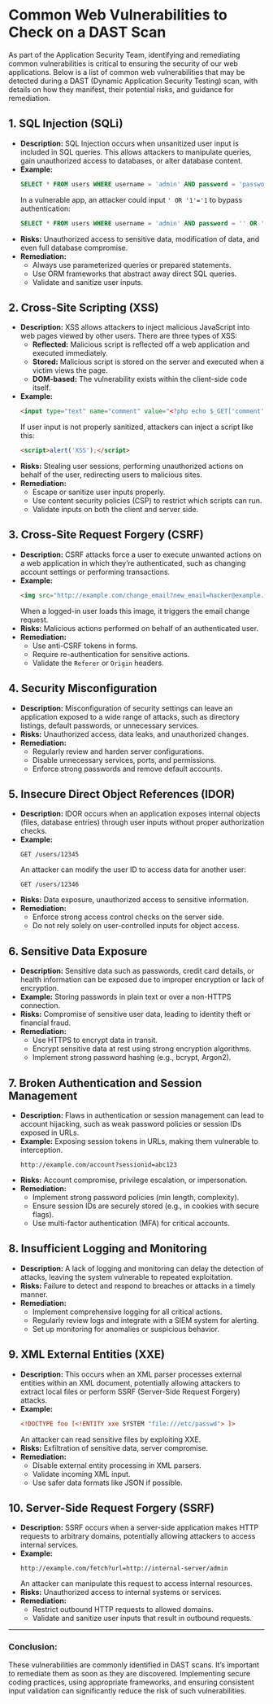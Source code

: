 # Common Web Vulnerabilities to Check on a DAST Scan

As part of the Application Security Team, identifying and remediating common vulnerabilities is critical to ensuring the security of our web applications. Below is a list of common web vulnerabilities that may be detected during a DAST (Dynamic Application Security Testing) scan, with details on how they manifest, their potential risks, and guidance for remediation.

## 1. SQL Injection (SQLi)

- **Description:** SQL Injection occurs when unsanitized user input is included in SQL queries. This allows attackers to manipulate queries, gain unauthorized access to databases, or alter database content.
- **Example:**
    ```sql
    SELECT * FROM users WHERE username = 'admin' AND password = 'password';
    ```
    In a vulnerable app, an attacker could input `' OR '1'='1` to bypass authentication:
    ```sql
    SELECT * FROM users WHERE username = 'admin' AND password = '' OR '1'='1';
    ```
- **Risks:** Unauthorized access to sensitive data, modification of data, and even full database compromise.
- **Remediation:** 
    - Always use parameterized queries or prepared statements.
    - Use ORM frameworks that abstract away direct SQL queries.
    - Validate and sanitize user inputs.

## 2. Cross-Site Scripting (XSS)

- **Description:** XSS allows attackers to inject malicious JavaScript into web pages viewed by other users. There are three types of XSS: 
  - **Reflected:** Malicious script is reflected off a web application and executed immediately.
  - **Stored:** Malicious script is stored on the server and executed when a victim views the page.
  - **DOM-based:** The vulnerability exists within the client-side code itself.
- **Example:**
    ```html
    <input type="text" name="comment" value="<?php echo $_GET['comment']; ?>">
    ```
    If user input is not properly sanitized, attackers can inject a script like this:
    ```html
    <script>alert('XSS');</script>
    ```
- **Risks:** Stealing user sessions, performing unauthorized actions on behalf of the user, redirecting users to malicious sites.
- **Remediation:**
    - Escape or sanitize user inputs properly.
    - Use content security policies (CSP) to restrict which scripts can run.
    - Validate inputs on both the client and server side.

## 3. Cross-Site Request Forgery (CSRF)

- **Description:** CSRF attacks force a user to execute unwanted actions on a web application in which they’re authenticated, such as changing account settings or performing transactions.
- **Example:**
    ```html
    <img src="http://example.com/change_email?new_email=hacker@example.com">
    ```
    When a logged-in user loads this image, it triggers the email change request.
- **Risks:** Malicious actions performed on behalf of an authenticated user.
- **Remediation:**
    - Use anti-CSRF tokens in forms.
    - Require re-authentication for sensitive actions.
    - Validate the `Referer` or `Origin` headers.

## 4. Security Misconfiguration

- **Description:** Misconfiguration of security settings can leave an application exposed to a wide range of attacks, such as directory listings, default passwords, or unnecessary services.
- **Risks:** Unauthorized access, data leaks, and unauthorized changes.
- **Remediation:**
    - Regularly review and harden server configurations.
    - Disable unnecessary services, ports, and permissions.
    - Enforce strong passwords and remove default accounts.

## 5. Insecure Direct Object References (IDOR)

- **Description:** IDOR occurs when an application exposes internal objects (files, database entries) through user inputs without proper authorization checks.
- **Example:**
    ```http
    GET /users/12345
    ```
    An attacker can modify the user ID to access data for another user:
    ```http
    GET /users/12346
    ```
- **Risks:** Data exposure, unauthorized access to sensitive information.
- **Remediation:**
    - Enforce strong access control checks on the server side.
    - Do not rely solely on user-controlled inputs for object access.

## 6. Sensitive Data Exposure

- **Description:** Sensitive data such as passwords, credit card details, or health information can be exposed due to improper encryption or lack of encryption.
- **Example:** Storing passwords in plain text or over a non-HTTPS connection.
- **Risks:** Compromise of sensitive user data, leading to identity theft or financial fraud.
- **Remediation:**
    - Use HTTPS to encrypt data in transit.
    - Encrypt sensitive data at rest using strong encryption algorithms.
    - Implement strong password hashing (e.g., bcrypt, Argon2).

## 7. Broken Authentication and Session Management

- **Description:** Flaws in authentication or session management can lead to account hijacking, such as weak password policies or session IDs exposed in URLs.
- **Example:** Exposing session tokens in URLs, making them vulnerable to interception.
    ```http
    http://example.com/account?sessionid=abc123
    ```
- **Risks:** Account compromise, privilege escalation, or impersonation.
- **Remediation:**
    - Implement strong password policies (min length, complexity).
    - Ensure session IDs are securely stored (e.g., in cookies with secure flags).
    - Use multi-factor authentication (MFA) for critical accounts.

## 8. Insufficient Logging and Monitoring

- **Description:** A lack of logging and monitoring can delay the detection of attacks, leaving the system vulnerable to repeated exploitation.
- **Risks:** Failure to detect and respond to breaches or attacks in a timely manner.
- **Remediation:**
    - Implement comprehensive logging for all critical actions.
    - Regularly review logs and integrate with a SIEM system for alerting.
    - Set up monitoring for anomalies or suspicious behavior.

## 9. XML External Entities (XXE)

- **Description:** This occurs when an XML parser processes external entities within an XML document, potentially allowing attackers to extract local files or perform SSRF (Server-Side Request Forgery) attacks.
- **Example:**
    ```xml
    <!DOCTYPE foo [<!ENTITY xxe SYSTEM "file:///etc/passwd"> ]>
    ```
    An attacker can read sensitive files by exploiting XXE.
- **Risks:** Exfiltration of sensitive data, server compromise.
- **Remediation:**
    - Disable external entity processing in XML parsers.
    - Validate incoming XML input.
    - Use safer data formats like JSON if possible.

## 10. Server-Side Request Forgery (SSRF)

- **Description:** SSRF occurs when a server-side application makes HTTP requests to arbitrary domains, potentially allowing attackers to access internal services.
- **Example:**
    ```http
    http://example.com/fetch?url=http://internal-server/admin
    ```
    An attacker can manipulate this request to access internal resources.
- **Risks:** Unauthorized access to internal systems or services.
- **Remediation:**
    - Restrict outbound HTTP requests to allowed domains.
    - Validate and sanitize user inputs that result in outbound requests.

---

### Conclusion:
These vulnerabilities are commonly identified in DAST scans. It’s important to remediate them as soon as they are discovered. Implementing secure coding practices, using appropriate frameworks, and ensuring consistent input validation can significantly reduce the risk of such vulnerabilities.
